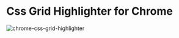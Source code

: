 # Css Grid Highlighter for Chrome

![chrome-css-grid-highlighter](https://user-images.githubusercontent.com/187922/29070159-b6a0ec9c-7c46-11e7-8b98-03f6da05505d.gif)
